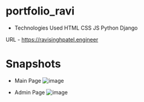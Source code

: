 # portfolio_ravi

- Technologies Used
  HTML
  CSS
  JS
  Python Django

URL - https://ravisinghpatel.engineer

# Snapshots

- Main Page
![image](https://github.com/ravi-patel57144/portfolio_ravi/assets/111125824/7e2c7a71-5290-47b3-8c38-07902e7810a3)

- Admin Page
![image](https://github.com/ravi-patel57144/portfolio_ravi/assets/111125824/6a9c0656-6379-4ea5-9013-fd6b4aaf7795)
